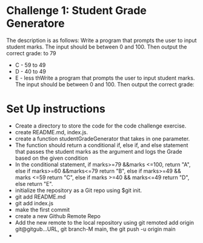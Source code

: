 
# Challenge 1: Student Grade Generatore
The description is as follows:
Write a program that prompts the user to input student marks. The input should be between 0 and 100. Then output the correct grade:
 to 79
* C - 59 to 49
* D - 40 to 49
* E - less thWrite a program that prompts the user to input student marks. The input should be between 0 and 100. Then output the correct grade:

# Set Up instructions

* Create a directory to store the code for the code challenge exercise.
* create README.md, index.js.
* create a function studentGradeGenerator that takes in one parameter.
* The function should return a conditional if, else if, and else statement that passes the student marks as the argument and logs the Grade based on the given condition
* In the conditional statement, if marks>=79 &&marks <=100, return "A", else if marks>=60 &&marks<=79 return "B", else if marks>=49 && marks <=59 return "C", else if marks >=40 && marks<=49 return "D", else return "E".
* initialize the repository as a Git repo using $git init.
* git add README.md
* git add index.js
* make the first commit
* create a new Github Remote Repo
* Add the new remote to the local repository using git remoted add origin git@gitgub...URL, git branch-M main, the git push -u origin main
* 


